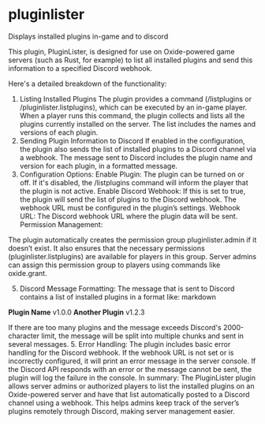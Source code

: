 # pluginlister
Displays installed plugins in-game and to discord

This plugin, PluginLister, is designed for use on Oxide-powered game servers (such as Rust, for example) to list all installed plugins and send this information to a specified Discord webhook.

Here's a detailed breakdown of the functionality:
1. Listing Installed Plugins
The plugin provides a command (/listplugins or /pluginlister.listplugins), which can be executed by an in-game player. When a player runs this command, the plugin collects and lists all the plugins currently installed on the server.
The list includes the names and versions of each plugin.
2. Sending Plugin Information to Discord
If enabled in the configuration, the plugin also sends the list of installed plugins to a Discord channel via a webhook.
The message sent to Discord includes the plugin name and version for each plugin, in a formatted message.
3. Configuration Options:
Enable Plugin: The plugin can be turned on or off. If it's disabled, the /listplugins command will inform the player that the plugin is not active.
Enable Discord Webhook: If this is set to true, the plugin will send the list of plugins to the Discord webhook. The webhook URL must be configured in the plugin’s settings.
Webhook URL: The Discord webhook URL where the plugin data will be sent.
Permission Management:

The plugin automatically creates the permission group pluginlister.admin if it doesn’t exist. It also ensures that the necessary permissions (pluginlister.listplugins) are available for players in this group.
Server admins can assign this permission group to players using commands like oxide.grant.

5. Discord Message Formatting:
The message that is sent to Discord contains a list of installed plugins in a format like:
markdown

**Plugin Name** v1.0.0
**Another Plugin** v1.2.3


If there are too many plugins and the message exceeds Discord's 2000-character limit, the message will be split into multiple chunks and sent in several messages.
5. Error Handling:
The plugin includes basic error handling for the Discord webhook. If the webhook URL is not set or is incorrectly configured, it will print an error message in the server console.
If the Discord API responds with an error or the message cannot be sent, the plugin will log the failure in the console.
In summary:
The PluginLister plugin allows server admins or authorized players to list the installed plugins on an Oxide-powered server and have that list automatically posted to a Discord channel using a webhook. This helps admins keep track of the server’s plugins remotely through Discord, making server management easier.

